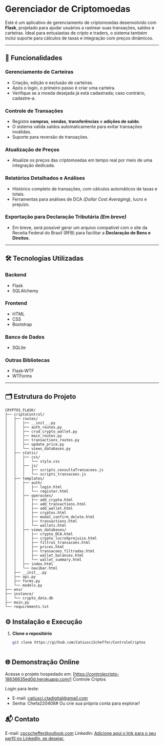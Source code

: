 # **Gerenciador de Criptomoedas**  
Este é um aplicativo de gerenciamento de criptomoedas desenvolvido com **Flask**, projetado para ajudar usuários a rastrear suas transações, saldos e carteiras. Ideal para entusiastas de cripto e traders, o sistema também inclui suporte para cálculos de taxas e integração com preços dinâmicos.  

---

## 🚀 **Funcionalidades**  

### **Gerenciamento de Carteiras**  
- Criação, edição e exclusão de carteiras.  
- Após o login, o primeiro passo é criar uma carteira.  
- Verifique se a moeda desejada já está cadastrada; caso contrário, cadastre-a.  

### **Controle de Transações**  
- Registre **compras**, **vendas**, **transferências** e **adições de saldo**.  
- O sistema valida saldos automaticamente para evitar transações inválidas.  
- Suporte para reversão de transações.  

### **Atualização de Preços**  
- Atualize os preços das criptomoedas em tempo real por meio de uma integração dedicada.  

### **Relatórios Detalhados e Análises**  
- Histórico completo de transações, com cálculos automáticos de taxas e totais.  
- Ferramentas para análises de DCA (*Dollar Cost Averaging*), lucro e prejuízo.  

### **Exportação para Declaração Tributária** *(Em breve)*  
- Em breve, será possível gerar um arquivo compatível com o site da Receita Federal do Brasil (RFB) para facilitar a **Declaração de Bens e Direitos**.  

---

## 🛠️ **Tecnologias Utilizadas**  

### **Backend**  
- Flask  
- SQLAlchemy  

### **Frontend**  
- HTML  
- CSS  
- Bootstrap  

### **Banco de Dados**  
- SQLite  

### **Outras Bibliotecas**  
- Flask-WTF  
- WTForms  

---

## 🗂️ **Estrutura do Projeto**  

```plaintext
CRYPTOS_FLASK/
├── criptoControl/  
│   ├── routes/  
│   │   ├── __init__.py  
│   │   ├── auth_routes.py  
│   │   ├── crud_crypto_wallet.py  
│   │   ├── main_routes.py  
│   │   ├── transactions_routes.py  
│   │   ├── update_price.py  
│   │   └── views_databases.py  
│   ├── static/  
│   │   ├── css/  
│   │   │   └── style.css  
│   │   ├── js/  
│   │   │   ├── scripts_consultaTransacoes.js  
│   │   │   └── scripts_transacoes.js  
│   ├── templates/  
│   │   ├── auth/  
│   │   │   ├── login.html  
│   │   │   └── register.html  
│   │   ├── operacoes/  
│   │   │   ├── add_crypto.html  
│   │   │   ├── add_transactions.html  
│   │   │   ├── add_wallet.html  
│   │   │   ├── cryptos.html  
│   │   │   ├── modal_confirm_delete.html  
│   │   │   ├── transactions.html  
│   │   │   └── wallets.html  
│   │   ├── views_databases/  
│   │   │   ├── crypto_DCA.html  
│   │   │   ├── crypto_lucroXprejuizo.html  
│   │   │   ├── filtros_transacoes.html  
│   │   │   ├── prices.html  
│   │   │   ├── transacoes_filtradas.html  
│   │   │   ├── wallet_balances.html  
│   │   │   └── wallet_summary.html  
│   │   ├── index.html  
│   │   └── navibar.html  
│   ├── __init__.py  
│   ├── api.py  
│   ├── forms.py  
│   └── models.py  
├── env/  
├── instance/  
│   └── crypto_data.db  
├── main.py  
└── requirements.txt  
```
## ⚙️ **Instalação e Execução**  

1. **Clone o repositório**  
   ```bash
   git clone https://github.com/CatiusciScheffer/ControleCriptos
  
## 🌐 **Demonstração Online**
Acesse o projeto hospedado em: [https://controlecripto-18636635ed0d.herokuapp.com/]
Controle Criptos

Login para teste:
- E-mail: catiusci.ctadigital@gmail.com
- Senha: Chefa220408#
Ou crie sua própria conta para explorar!

## 📬 **Contato**
E-mail: cpcscheffer@outlook.com
LinkedIn: [Adicione aqui o link para o seu perfil no LinkedIn, se desejar.](https://www.linkedin.com/in/catiuscipagnonceli-cienciasdacomputacao/)
